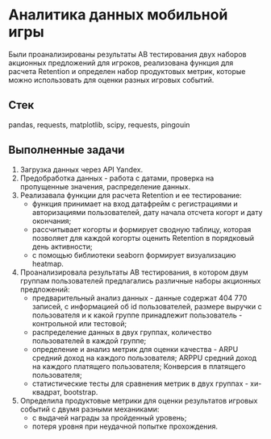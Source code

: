 # Аналитика данных мобильной игры
Были проанализированы результаты AB тестирования двух наборов акционных предложений для игроков, реализована функция для расчета Retention и определен набор продуктовых метрик, которые можно использовать для оценки разных игровых событий.

## Стек
pandas, requests, matplotlib, scipy, requests, pingouin

## Выполненные задачи
1. Загрузка данных через API Yandex.
2. Предобработка данных - работа с датами, проверка на пропущенные значения, распределение данных.
3. Реализавала функции для расчета Retention и ее тестирование: 
   - функция принимает на вход датафрейм с регистрациями и авторизациями пользователей, дату начала отсчета когорт и дату окончания;
   - рассчитывает когорты и формирует сводную таблицу, которая позволяет для каждой когорты оценить Retention в порядковый день активности;
   - с помощью библиотеки seaborn формирует визуализацию heatmap.
4. Проанализировала результаты AB тестирования, в котором двум группам пользователей предлагались различные наборы акционных предложений:
   - предварительный анализ данных -  данные содержат 404 770 записей, с информацией об id пользователей, размере выручки с пользователя и к какой группе принадлежит пользователь - контрольной или тестовой;
   - распределение данных в двух группах, количество пользователей в каждой группе;
   - определение и анализ метрик для оценки качества - ARPU средний доход на каждого пользователя; ARPPU средний доход на каждого платящего пользователя; Конверсия в платящего пользователя;
   - статистические тесты для сравнения метрик в двух группах - хи-квадрат, bootstrap.
5. Определила продуктовые метрики для оценки результатов игровых событий с двумя разными механиками:
   - с выдачей награды за пройденный уровень;
   - потеря уровня при неудачной попытке прохождения.
